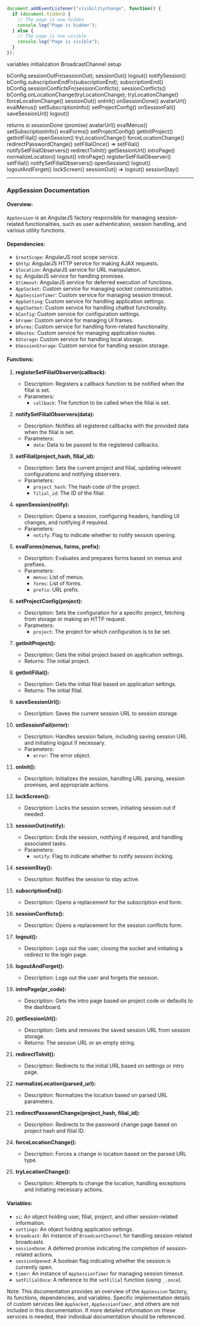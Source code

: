 ```javascript
document.addEventListener("visibilitychange", function() {
  if (document.hidden) {
    // The page is now hidden
    console.log("Page is hidden");
  } else {
    // The page is now visible
    console.log("Page is visible");
  }
});
```

<!-- lock screen -->
<!-- BroadcastEvent API -->


variables initialization
BroadcastChannel setup

bConfig.sessionOutFn(sessionOut);
    sessionOut()
        logout()
        notifySession()
bConfig.subscriptionEndFn(subscriptionEnd);
    subscriptionEnd()
bConfig.sessionConflictsFn(sessionConflicts);
    sessionConflicts()
bConfig.onLocationChange(tryLocationChange);
    tryLocationChange()
        forceLocationChange()
        sessionOut()
onInit()
    onSessionDone()
        avatarUrl()
        evalMenus()
        setSubscriptionInfo()
        setProjectConfig()
    onSessionFail()
        saveSessionUrl()
    logout()

returns
  si
  sessionDone (promise)
    avatarUrl()
    evalMenus()
    setSubscriptionInfo()
    evalForms()
    setProjectConfig()
    getInitProject()
    getInitFilial()
    openSession()
    tryLocationChange()
        forceLocationChange()
            redirectPasswordChange()
            setFilialOnce() => setFilial()
                notifySetFilialObservers()
            redirectToInit()
                getSessionUrl()
                introPage()
            normalizeLocation()
            logout()
  introPage()
  registerSetFilialObserver()
  setFilial()
    notifySetFilialObservers()
  openSession()
  logout()
  logoutAndForget()
  lockScreen()
    sessionOut() => logout()
  sessionStay()


---

### AppSession Documentation

#### Overview:

`AppSession` is an AngularJS factory responsible for managing session-related functionalities, such as user authentication, session handling, and various utility functions.

#### Dependencies:

- `$rootScope`: AngularJS root scope service.
- `$http`: AngularJS HTTP service for making AJAX requests.
- `$location`: AngularJS service for URL manipulation.
- `$q`: AngularJS service for handling promises.
- `$timeout`: AngularJS service for deferred execution of functions.
- `AppSocket`: Custom service for managing socket communication.
- `AppSessionTimer`: Custom service for managing session timeout.
- `AppSetting`: Custom service for handling application settings.
- `AppChatbot`: Custom service for handling chatbot functionality.
- `bConfig`: Custom service for configuration settings.
- `bFrame`: Custom service for managing UI frames.
- `bForms`: Custom service for handling form-related functionality.
- `bRoutes`: Custom service for managing application routes.
- `bStorage`: Custom service for handling local storage.
- `bSessionStorage`: Custom service for handling session storage.

#### Functions:

1. **registerSetFilialObserver(callback):**
   - Description: Registers a callback function to be notified when the filial is set.
   - Parameters:
     - `callback`: The function to be called when the filial is set.

2. **notifySetFilialObservers(data):**
   - Description: Notifies all registered callbacks with the provided data when the filial is set.
   - Parameters:
     - `data`: Data to be passed to the registered callbacks.

3. **setFilial(project_hash, filial_id):**
   - Description: Sets the current project and filial, updating relevant configurations and notifying observers.
   - Parameters:
     - `project_hash`: The hash code of the project.
     - `filial_id`: The ID of the filial.

4. **openSession(notify):**
   - Description: Opens a session, configuring headers, handling UI changes, and notifying if required.
   - Parameters:
     - `notify`: Flag to indicate whether to notify session opening.

5. **evalForms(menus, forms, prefix):**
   - Description: Evaluates and prepares forms based on menus and prefixes.
   - Parameters:
     - `menus`: List of menus.
     - `forms`: List of forms.
     - `prefix`: URL prefix.

6. **setProjectConfig(project):**
   - Description: Sets the configuration for a specific project, fetching from storage or making an HTTP request.
   - Parameters:
     - `project`: The project for which configuration is to be set.

7. **getInitProject():**
   - Description: Gets the initial project based on application settings.
   - Returns: The initial project.

8. **getInitFilial():**
   - Description: Gets the initial filial based on application settings.
   - Returns: The initial filial.

9. **saveSessionUrl():**
   - Description: Saves the current session URL to session storage.

10. **onSessionFail(error):**
    - Description: Handles session failure, including saving session URL and initiating logout if necessary.
    - Parameters:
      - `error`: The error object.

11. **onInit():**
    - Description: Initializes the session, handling URL parsing, session promises, and appropriate actions.

12. **lockScreen():**
    - Description: Locks the session screen, initiating session out if needed.

13. **sessionOut(notify):**
    - Description: Ends the session, notifying if required, and handling associated tasks.
    - Parameters:
      - `notify`: Flag to indicate whether to notify session locking.

14. **sessionStay():**
    - Description: Notifies the session to stay active.

15. **subscriptionEnd():**
    - Description: Opens a replacement for the subscription end form.

16. **sessionConflicts():**
    - Description: Opens a replacement for the session conflicts form.

17. **logout():**
    - Description: Logs out the user, closing the socket and initiating a redirect to the login page.

18. **logoutAndForget():**
    - Description: Logs out the user and forgets the session.

19. **introPage(pr_code):**
    - Description: Gets the intro page based on project code or defaults to the dashboard.

20. **getSessionUrl():**
    - Description: Gets and removes the saved session URL from session storage.
    - Returns: The session URL or an empty string.

21. **redirectToInit():**
    - Description: Redirects to the initial URL based on settings or intro page.

22. **normalizeLocation(parsed_url):**
    - Description: Normalizes the location based on parsed URL parameters.

23. **redirectPasswordChange(project_hash, filial_id):**
    - Description: Redirects to the password change page based on project hash and filial ID.

24. **forceLocationChange():**
    - Description: Forces a change in location based on the parsed URL type.

25. **tryLocationChange():**
    - Description: Attempts to change the location, handling exceptions and initiating necessary actions.

#### Variables:

- `si`: An object holding user, filial, project, and other session-related information.
- `settings`: An object holding application settings.
- `broadcast`: An instance of `BroadcastChannel` for handling session-related broadcasts.
- `sessionDone`: A deferred promise indicating the completion of session-related actions.
- `sessionOpened`: A boolean flag indicating whether the session is currently open.
- `timer`: An instance of `AppSessionTimer` for managing session timeout.
- `setFilialOnce`: A reference to the `setFilial` function (using `_.once`).

Note: This documentation provides an overview of the `AppSession` factory, its functions, dependencies, and variables. Specific implementation details of custom services like `AppSocket`, `AppSessionTimer`, and others are not included in this documentation. If more detailed information on these services is needed, their individual documentation should be referenced.